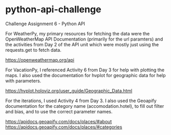 # python-api-challenge
Challenge Assignment 6 - Python API

For WeatherPy, my primary resources for fetching the data were the OpenWeatherMap API Documentation (primarily for the url paramters) and the activities from Day 2 of the API unit which were mostly just using the requests.get to fetch data. 

https://openweathermap.org/api

For VacationPy, I referenced Activity 6 from Day 3 for help with plotting the maps. I also used the documentation for hvplot for geographic data for help with parameters.

https://hvplot.holoviz.org/user_guide/Geographic_Data.html

For the iterations, I used Activity 4 from Day 3. I also used the Geoapify documentation for the category name (accomodation.hotel), to fill out filter and bias, and to use the correct parameter names. 

https://apidocs.geoapify.com/docs/places/#about
https://apidocs.geoapify.com/docs/places/#categories